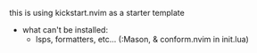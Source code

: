 this is using kickstart.nvim as a starter template

- what can't be installed:
    - lsps, formatters, etc... (:Mason, & conform.nvim in init.lua)
